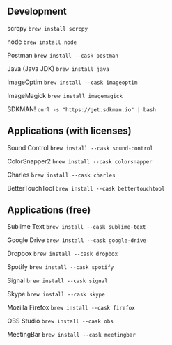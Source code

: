 Development
-----------

scrcpy
`brew install scrcpy`

node
`brew install node`

Postman
`brew install --cask postman`

Java (Java JDK)
`brew install java`

ImageOptim
`brew install --cask imageoptim`

ImageMagick
`brew install imagemagick`

SDKMAN!
`curl -s "https://get.sdkman.io" | bash`

Applications (with licenses)
----------------------------

Sound Control
`brew install --cask sound-control`

ColorSnapper2
`brew install --cask colorsnapper`

Charles
`brew install --cask charles`

BetterTouchTool
`brew install --cask bettertouchtool`


Applications (free)
-------------------

Sublime Text
`brew install --cask sublime-text`

Google Drive
`brew install --cask google-drive`

Dropbox
`brew install --cask dropbox`

Spotify
`brew install --cask spotify`

Signal
`brew install --cask signal`

Skype
`brew install --cask skype`

Mozilla Firefox
`brew install --cask firefox`

OBS Studio
`brew install --cask obs`

MeetingBar
`brew install --cask meetingbar`
